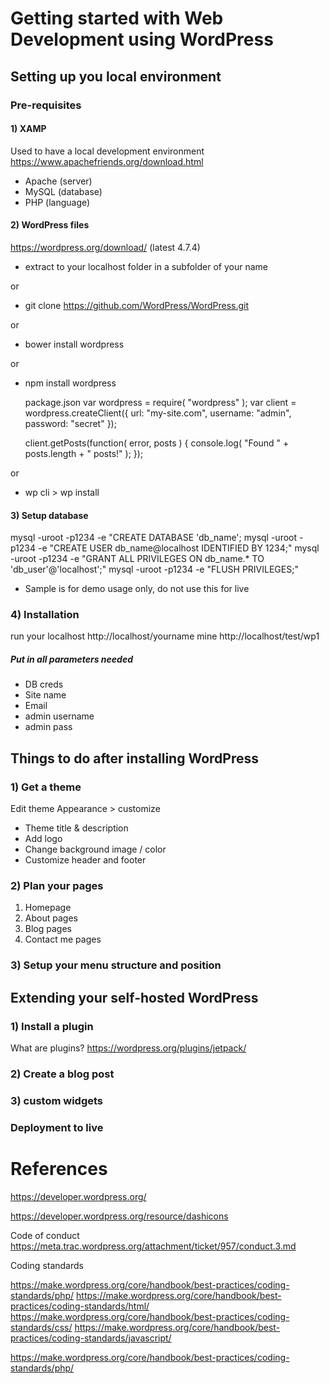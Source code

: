 # Getting started with Web Development using WordPress

## Setting up you local environment

### Pre-requisites

#### 1) XAMP
Used to have a local development environment
https://www.apachefriends.org/download.html

* Apache (server)
* MySQL (database)
* PHP (language)

#### 2) WordPress files
https://wordpress.org/download/ (latest 4.7.4)
* extract to your localhost folder in a subfolder of your name

or 

* git clone https://github.com/WordPress/WordPress.git

or

* bower install wordpress

or

* npm install wordpress

  package.json
    var wordpress = require( "wordpress" );
    var client = wordpress.createClient({
      url: "my-site.com",
      username: "admin",
      password: "secret"
    });
 
    client.getPosts(function( error, posts ) {
        console.log( "Found " + posts.length + " posts!" );
    });
    
or 

* wp cli > wp install



#### 3) Setup database
mysql -uroot -p1234 -e "CREATE DATABASE 'db_name';
mysql -uroot -p1234 -e "CREATE USER db_name@localhost IDENTIFIED BY 1234;"
mysql -uroot -p1234 -e "GRANT ALL PRIVILEGES ON db_name.* TO 'db_user'@'localhost';"
mysql -uroot -p1234 -e "FLUSH PRIVILEGES;"
* Sample is for demo usage only, do not use this for live

### 4) Installation
run your localhost
http://localhost/yourname
mine
http://localhost/test/wp1

##### Put in all parameters needed
- DB creds
- Site name
- Email
- admin username
- admin pass

## Things to do after installing WordPress

### 1) Get a theme

Edit theme
Appearance > customize
- Theme title & description
- Add logo
- Change background image / color
- Customize header and footer

### 2) Plan your pages
1. Homepage
2. About pages
3. Blog pages
4. Contact me pages

### 3) Setup your menu structure and position

## Extending your self-hosted WordPress

### 1) Install a plugin
What are plugins?
https://wordpress.org/plugins/jetpack/

### 2) Create a blog post

### 3) custom widgets


### Deployment to live




# References
https://developer.wordpress.org/

https://developer.wordpress.org/resource/dashicons

Code of conduct
https://meta.trac.wordpress.org/attachment/ticket/957/conduct.3.md

Coding standards

https://make.wordpress.org/core/handbook/best-practices/coding-standards/php/
https://make.wordpress.org/core/handbook/best-practices/coding-standards/html/
https://make.wordpress.org/core/handbook/best-practices/coding-standards/css/
https://make.wordpress.org/core/handbook/best-practices/coding-standards/javascript/




https://make.wordpress.org/core/handbook/best-practices/coding-standards/php/
